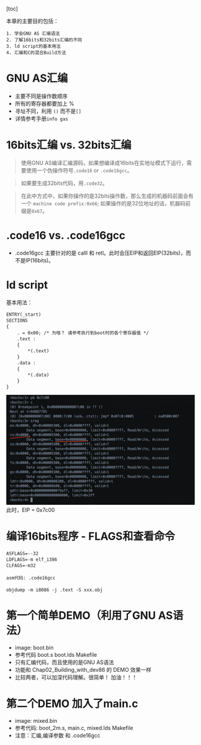 [toc]

本章的主要目的包括：

    1. 学会GNU AS 汇编语法
    2. 了解16bits和32bits汇编的不同
    3. ld script的基本用法
    4. 汇编和C的混合Build方法


# GNU AS汇编
- 主要不同是操作数顺序
- 所有的寄存器都要加上 %
- 寻址不同，利用 `()` 而不是`[]`
- 详情参考手册`info gas`


# 16bits汇编 vs. 32bits汇编
> 使用GNU AS编译汇编源码，如果想编译成16bits在实地址模式下运行，需要使用一个伪操作符号`.code16` or `.code16gcc`。

> 如果要生成32bits代码，用`.code32`。

> 在此中方式中，如果你操作的是32bits操作数，那么生成的机器码前面会有一个 `machine code prefix:0x66`; 如果操作的是32位地址的话，机器码前缀是`0x67`。


# .code16 vs. .code16gcc
- .code16gcc 主要针对的是 calll 和 retl。此时会压EIP和返回EIP(32bits)，而不是IP(16bits)。

# ld script
基本用法：

    ENTRY(_start)
    SECTIONS
    {
        . = 0x00; /* 为啥？ 请参考执行到boot时的各个寄存器值 */
        .text : 
        {
            *(.text)
        }
        .data :
        {
            *(.data)
        }
    }

![寄存器初始化数值](初始化数值-boot.png)
此时，EIP = 0x7c00

# 编译16bits程序 - FLAGS和查看命令

    ASFLAGS=--32
    LDFLAGS=-m elf_i386
    CLFAGS=-m32
    
    asm代码: .code16gcc

    objdump -m i8086 -j .text -S xxx.obj

# 第一个简单DEMO（利用了GNU AS语法）
- image: boot.bin
- 参考代码 boot.s boot.lds Makefile
- 只有汇编代码，而且使用的是GNU AS语法
- 功能和 Chap02_Building_with_dev86 的 DEMO 效果一样
- 比较两者，可以加深代码理解。很简单！ 加油！！！


# 第二个DEMO 加入了main.c
- image: mixed.bin
- 参考代码: boot_2m.s, main.c, mixed.lds Makefile
- 注意：汇编,编译参数 和 .code16gcc

